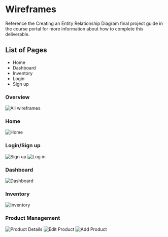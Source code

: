 # Wireframes

Reference the Creating an Entity Relationship Diagram final project guide in the course portal for more information about how to complete this deliverable.

## List of Pages

- Home
- Dashboard
- Inventory
- Login
- Sign up

### Overview

![All wireframes](/demos/stock-pulse-wireframes-all.png)

### Home

![Home](/demos/stock-pulse-wireframes-home.png)

### Login/Sign up

![Sign up](/demos/stock-pulse-wireframes-signup.png)
![Log in](/demos/stock-pulse-wireframes-login.png)

### Dashboard

![Dashboard](/demos/stock-pulse-wireframes-dashboard.png)

### Inventory

![Inventory](/demos/stock-pulse-wireframes-inventory.png)

### Product Management

![Product Details](/demos/stock-pulse-wireframes-product-details.png)
![Edit Product](/demos/stock-pulse-wireframes-edit-product.png)
![Add Product](/demos/stock-pulse-wireframes-add-product.png)
